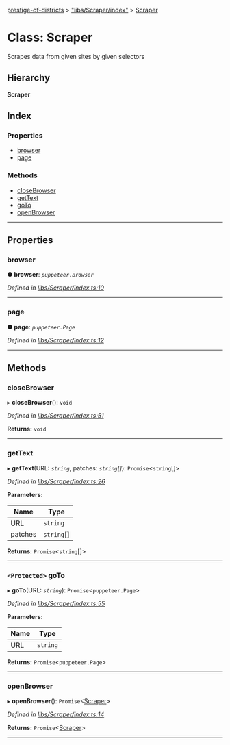 [prestige-of-districts](../README.md) > ["libs/Scraper/index"](../modules/_libs_scraper_index_.md) > [Scraper](../classes/_libs_scraper_index_.scraper.md)

# Class: Scraper

Scrapes data from given sites by given selectors

## Hierarchy

**Scraper**

## Index

### Properties

* [browser](_libs_scraper_index_.scraper.md#browser)
* [page](_libs_scraper_index_.scraper.md#page)

### Methods

* [closeBrowser](_libs_scraper_index_.scraper.md#closebrowser)
* [getText](_libs_scraper_index_.scraper.md#gettext)
* [goTo](_libs_scraper_index_.scraper.md#goto)
* [openBrowser](_libs_scraper_index_.scraper.md#openbrowser)

---

## Properties

<a id="browser"></a>

###  browser

**● browser**: *`puppeteer.Browser`*

*Defined in [libs/Scraper/index.ts:10](https://github.com/YarosJ/prestige-of-districts/blob/a1ae45e/libs/Scraper/index.ts#L10)*

___
<a id="page"></a>

###  page

**● page**: *`puppeteer.Page`*

*Defined in [libs/Scraper/index.ts:12](https://github.com/YarosJ/prestige-of-districts/blob/a1ae45e/libs/Scraper/index.ts#L12)*

___

## Methods

<a id="closebrowser"></a>

###  closeBrowser

▸ **closeBrowser**(): `void`

*Defined in [libs/Scraper/index.ts:51](https://github.com/YarosJ/prestige-of-districts/blob/a1ae45e/libs/Scraper/index.ts#L51)*

**Returns:** `void`

___
<a id="gettext"></a>

###  getText

▸ **getText**(URL: *`string`*, patches: *`string`[]*): `Promise`<`string`[]>

*Defined in [libs/Scraper/index.ts:26](https://github.com/YarosJ/prestige-of-districts/blob/a1ae45e/libs/Scraper/index.ts#L26)*

**Parameters:**

| Name | Type |
| ------ | ------ |
| URL | `string` |
| patches | `string`[] |

**Returns:** `Promise`<`string`[]>

___
<a id="goto"></a>

### `<Protected>` goTo

▸ **goTo**(URL: *`string`*): `Promise`<`puppeteer.Page`>

*Defined in [libs/Scraper/index.ts:55](https://github.com/YarosJ/prestige-of-districts/blob/a1ae45e/libs/Scraper/index.ts#L55)*

**Parameters:**

| Name | Type |
| ------ | ------ |
| URL | `string` |

**Returns:** `Promise`<`puppeteer.Page`>

___
<a id="openbrowser"></a>

###  openBrowser

▸ **openBrowser**(): `Promise`<[Scraper](_libs_scraper_index_.scraper.md)>

*Defined in [libs/Scraper/index.ts:14](https://github.com/YarosJ/prestige-of-districts/blob/a1ae45e/libs/Scraper/index.ts#L14)*

**Returns:** `Promise`<[Scraper](_libs_scraper_index_.scraper.md)>

___

